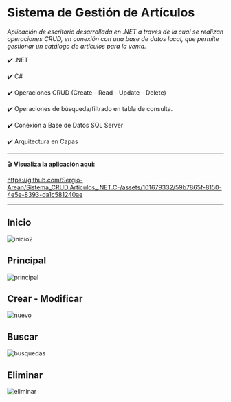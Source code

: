 # Sistema de Gestión de Artículos #
*Aplicación de escritorio desarrollada en .NET a través de la cual se realizan operaciones CRUD, en conexión con una base de datos local, que permite gestionar un catálogo de artículos para la venta.*  

✔️ .NET 

✔️ C#

✔️ Operaciones CRUD (Create - Read - Update - Delete)

✔️ Operaciones de búsqueda/filtrado en tabla de consulta.

✔️ Conexión a Base de Datos SQL Server

✔️ Arquitectura en Capas



------------

🎬 **Visualiza la aplicación aquí:**



https://github.com/Sergio-Arean/Sistema_CRUD.Articulos_.NET.C-/assets/101679332/59b7865f-8150-4e5e-8393-da1c581240ae


------------
## Inicio
![inicio2](https://github.com/Sergio-Arean/Sistema_CRUD.Articulos_.NET.C-/assets/101679332/f3a4c85e-267d-4618-9f82-4fe109e69e1e)
## Principal
![principal](https://github.com/Sergio-Arean/Sistema_CRUD.Articulos_.NET.C-/assets/101679332/a4e969d1-60f1-45f1-bc7e-54ddef6324d6)
## Crear - Modificar
![nuevo](https://github.com/Sergio-Arean/Sistema_CRUD.Articulos_.NET.C-/assets/101679332/9ec98409-1fff-45e5-b54d-e3774969342b)
## Buscar
![busquedas](https://github.com/Sergio-Arean/Sistema_CRUD.Articulos_.NET.C-/assets/101679332/4124b70e-9972-4b81-b95d-f8aa9bd2bef2)
## Eliminar
![eliminar](https://github.com/Sergio-Arean/Sistema_CRUD.Articulos_.NET.C-/assets/101679332/88035621-4ccc-4a7b-b8f7-3f8ea9f813e8)




